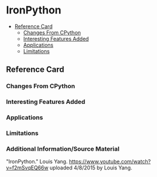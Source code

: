 # IronPython

<!-- TOC -->
- [Reference Card](#reference-card)
    - [Changes From CPython](#changes-from-cpython)
    - [Interesting Features Added](#interesting-features-added)
    - [Applications](#applications)
    - [Limitations](#limitations)
<!-- /TOC -->

## Reference Card

### Changes From CPython

### Interesting Features Added

### Applications

### Limitations

### Additional Information/Source Material
"IronPython." Louis Yang. https://www.youtube.com/watch?v=f2mSvqEQ66w uploaded 4/8/2015 by Louis Yang.
